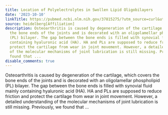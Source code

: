 ```yaml
---
title: Location of Polyelectrolytes in Swollen Lipid Oligobilayers
date: '2023-10-10'
linkTitle: https://pubmed.ncbi.nlm.nih.gov/37815275/?utm_source=curl&utm_medium=rss&utm_campaign=pubmed-2&utm_content=1FakS-2QOkCT8HsMOQP1bCRQ4YzyumYOmxmF0moLsQ3dFB1E9V&fc=20220326224207&ff=20231010180847&v=2.17.9.post6+86293ac
source: heidelberg[Affiliation]
description: Osteoarthritis is caused by degeneration of the cartilage, which covers
  the bone ends of the joints and is decorated with an oligolamellar phospholipid
  (PL) bilayer. The gap between the bone ends is filled with synovial fluid mainly
  containing hyaluronic acid (HA). HA and PLs are supposed to reduce friction and
  protect the cartilage from wear in joint movement. However, a detailed understanding
  of the molecular mechanisms of joint lubrication is still missing. Previously, we
  found that ...
disable_comments: true
---
```

Osteoarthritis is caused by degeneration of the cartilage, which covers the bone ends of the joints and is decorated with an oligolamellar phospholipid (PL) bilayer. The gap between the bone ends is filled with synovial fluid mainly containing hyaluronic acid (HA). HA and PLs are supposed to reduce friction and protect the cartilage from wear in joint movement. However, a detailed understanding of the molecular mechanisms of joint lubrication is still missing. Previously, we found that ...